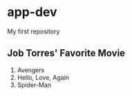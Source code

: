 # app-dev
My first repository

## Job Torres' Favorite Movie
1. Avengers
2. Hello, Love, Again
3. Spider-Man
